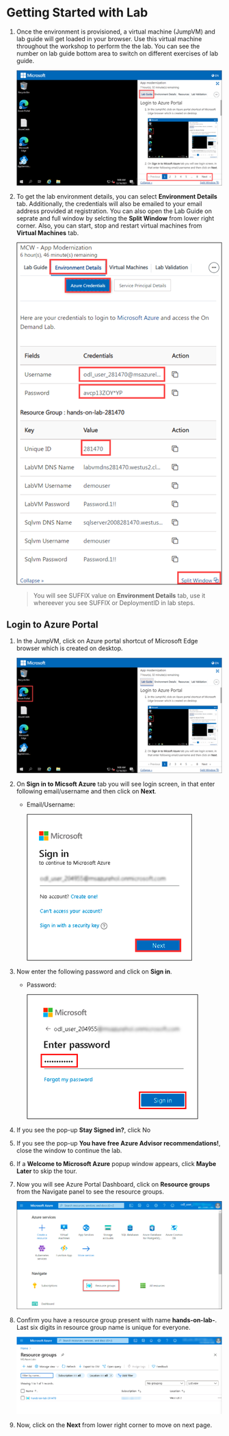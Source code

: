 
# Getting Started with Lab

1. Once the environment is provisioned, a virtual machine (JumpVM) and lab guide will get loaded in your browser. Use this virtual machine throughout the workshop to perform the the lab. You can see the number on lab guide bottom area to switch on different exercises of lab guide.
   

   ![](media/appmod-1.png "Lab Environment")

1. To get the lab environment details, you can select **Environment Details** tab. Additionally, the credentials will also be emailed to your email address provided at registration. You can also open the Lab Guide on seprate and full window by selcting the **Split Window** from lower right corner. Also, you can start, stop and restart virtual machines from **Virtual Machines** tab.

   ![](media/cloudlabs-env-page.png "Lab Environment")
 
    > You will see SUFFIX value on **Environment Details** tab, use it whereever you see SUFFIX or DeploymentID in lab steps.


## Login to Azure Portal
1. In the JumpVM, click on Azure portal shortcut of Microsoft Edge browser which is created on desktop.

   ![](media/labenv-1.png "Lab Environment")
   
1. On **Sign in to Micsoft Azure** tab you will see login screen, in that enter following email/username and then click on **Next**. 
   * Email/Username: <inject key="AzureAdUserEmail"></inject>
   
     ![](media/image7.png "Enter Email")
     
1. Now enter the following password and click on **Sign in**.
   * Password: <inject key="AzureAdUserPassword"></inject>
   
     ![](media/image8.png "Enter Password")
     
1. If you see the pop-up **Stay Signed in?**, click No

1. If you see the pop-up **You have free Azure Advisor recommendations!**, close the window to continue the lab.

1. If a **Welcome to Microsoft Azure** popup window appears, click **Maybe Later** to skip the tour.
   
1. Now you will see Azure Portal Dashboard, click on **Resource groups** from the Navigate panel to see the resource groups.

    ![](media/select-rg.png "Resource groups")
   
1. Confirm you have a resource group present with name **hands-on-lab-<inject key="DeploymentID" enableCopy="false" />**. Last six digits in resource group name is unique for everyone.

    ![](media/image10.png "Resource groups")
   
1. Now, click on the **Next** from lower right corner to move on next page.
